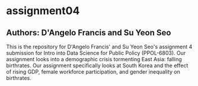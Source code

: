 # assignment04
## Authors: D'Angelo Francis and Su Yeon Seo

This is the repository for D'Angelo Francis' and Su Yeon Seo's assignment 4 submission for Intro into Data Science for Public Policy (PPOL-6803). Our assignment looks into a demographic crisis tormenting East Asia: falling birthrates. Our assignment specifically looks at South Korea and the effect of rising GDP, female workforce participation, and gender inequality on birthrates.
